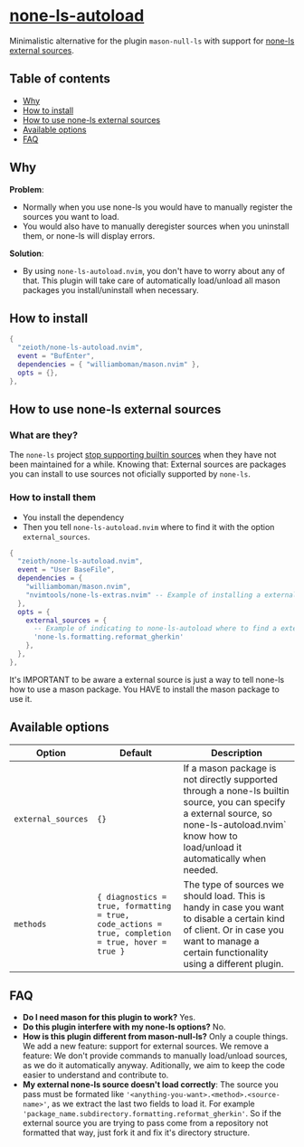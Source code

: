 # [none-ls-autoload](https://github.com/Zeioth/none-ls-autoload.nvim)
Minimalistic alternative for the plugin `mason-null-ls` with support for [none-ls](https://github.com/nvimtools/none-ls.nvim) [external sources](https://github.com/nvimtools/none-ls-extras.nvim?tab=readme-ov-file#related-projects).

## Table of contents

- [Why](#why)
- [How to install](#how-to-install)
- [How to use none-ls external sources](#how-to-use-none-ls-external-sources)
- [Available options](#available-options)
- [FAQ](#faq)

## Why
**Problem**:
* Normally when you use none-ls you would have to manually register the sources you want to load.
* You would also have to manually deregister sources when you uninstall them, or none-ls will display errors.

**Solution**:
* By using `none-ls-autoload.nvim`, you don't have to worry about any of that. This plugin will take care of automatically load/unload all mason packages you install/uninstall when necessary.

## How to install

```lua
{
  "zeioth/none-ls-autoload.nvim",
  event = "BufEnter",
  dependencies = { "williamboman/mason.nvim" },
  opts = {},
},
```

## How to use none-ls external sources
### What are they?

The `none-ls` project [stop supporting builtin sources](https://github.com/nvimtools/none-ls.nvim/discussions/81) when they have not been maintained for a while. Knowing that: External sources are packages you can install to use sources not oficially supported by `none-ls`.

### How to install them

* You install the dependency
* Then you tell `none-ls-autoload.nvim` where to find it with the option `external_sources`.

```lua
{
  "zeioth/none-ls-autoload.nvim",
  event = "User BaseFile",
  dependencies = {
    "williamboman/mason.nvim",
    "nvimtools/none-ls-extras.nvim" -- Example of installing a external sources library.
  },
  opts = {
    external_sources = {
      -- Example of indicating to none-ls-autoload where to find a external source.
      'none-ls.formatting.reformat_gherkin'
    },
  },
},
```

It's IMPORTANT to be aware a external source is just a way to tell none-ls how to use a mason package. You HAVE to install the mason package to use it.

## Available options

| Option | Default | Description|
|--|--|--|
| `external_sources` | `{}` | If a mason package is not directly supported through a none-ls builtin source, you can specify a external source, so none-ls-autoload.nvim` know how to load/unload it automatically when needed. |
| `methods` | `{ diagnostics = true, formatting = true, code_actions = true, completion = true, hover = true }` | The type of sources we should load. This is handy in case you want to disable a certain kind of client. Or in case you want to manage a certain functionality using a different plugin. |

## FAQ

* **Do I need mason for this plugin to work?** Yes.
* **Do this plugin interfere with my none-ls options?** No.
* **How is this plugin different from mason-null-ls?** Only a couple things. We add a new feature: support for external sources. We remove a feature: We don't provide commands to manually load/unload sources, as we do it automatically anyway. Aditionally, we aim to keep the code easier to understand and contribute to.
* **My external none-ls source doesn't load correctly**: The source you pass must be formated like `'<anything-you-want>.<method>.<source-name>'`, as we extract the last two fields to load it. For example `'package_name.subdirectory.formatting.reformat_gherkin'`. So if the external source you are trying to pass come from a repository not formatted that way, just fork it and fix it's directory structure.

